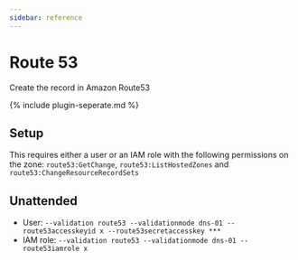 ```yaml
---
sidebar: reference
---
```


# Route 53
Create the record in Amazon Route53

{% include plugin-seperate.md %}

## Setup
This requires either a user or an IAM role with the following permissions on the zone: 
`route53:GetChange`, `route53:ListHostedZones` and `route53:ChangeResourceRecordSets`

## Unattended 
- User:
`--validation route53 --validationmode dns-01 --route53accesskeyid x --route53secretaccesskey ***`
- IAM  role:
`--validation route53 --validationmode dns-01 --route53iamrole x`